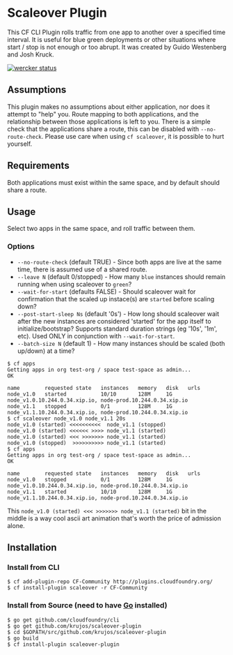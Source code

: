 # Scaleover Plugin
This CF CLI Plugin rolls traffic from one app to another over a specified time interval. It is useful for blue green deployments or other situations where start / stop is not enough or too abrupt. It was created by Guido Westenberg and Josh Kruck.

[![wercker status](https://app.wercker.com/status/f5f8d90193968cce6f5d60583d85be3c/s "wercker status")](https://app.wercker.com/project/bykey/f5f8d90193968cce6f5d60583d85be3c)

## Assumptions

This plugin makes no assumptions about either application, nor does it attempt to "help" you. Route mapping to both applications, and the relationship between those applications is left to you. There is a simple check that the applications share a route, this can be disabled with `--no-route-check`. Please use care when using `cf scaleover`, it is possible to hurt yourself.

## Requirements
Both applications must exist within the same space, and by default should share a route.

## Usage

Select two apps in the same space, and roll traffic between them.

### Options
* `--no-route-check` (default TRUE) - Since both apps are live at the same time, there is assumed use of a shared route.
* `--leave N` (default 0/stopped) - How many `blue` instances should remain running when using scaleover to `green`?
* `--wait-for-start` (defaults FALSE) - Should scaleover wait for confirmation that the scaled up instace(s) are `started` before scaling down?
* `--post-start-sleep Ns` (default '0s') - How long should scaleover wait after the new instances are considered 'started' for the app itself to initialize/bootstrap? Supports standard duration strings (eg '10s', '1m', etc). Used ONLY in conjunction with `--wait-for-start`.
* `--batch-size N` (default 1) - How many instances should be scaled (both up/down) at a time?

```
$ cf apps
Getting apps in org test-org / space test-space as admin...
OK

name        requested state   instances   memory   disk   urls
node_v1.0   started           10/10       128M     1G     node_v1.0.10.244.0.34.xip.io, node-prod.10.244.0.34.xip.io
node_v1.1   stopped           0/1         128M     1G     node_v1.1.10.244.0.34.xip.io, node-prod.10.244.0.34.xip.io
$ cf scaleover node_v1.0 node_v1.1 20s
node_v1.0 (started) <<<<<<<<<<  node_v1.1 (stopped)
node_v1.0 (started) <<<<<< >>>> node_v1.1 (started)
node_v1.0 (started) <<< >>>>>>> node_v1.1 (started)
node_v1.0 (stopped)  >>>>>>>>>> node_v1.1 (started)
$ cf apps
Getting apps in org test-org / space test-space as admin...
OK

name        requested state   instances   memory   disk   urls
node_v1.0   stopped           0/1         128M     1G     node_v1.0.10.244.0.34.xip.io, node-prod.10.244.0.34.xip.io
node_v1.1   started           10/10       128M     1G     node_v1.1.10.244.0.34.xip.io, node-prod.10.244.0.34.xip.io

```

This `node_v1.0 (started) <<< >>>>>>> node_v1.1 (started)` bit in the middle is a way cool ascii art animation that's worth the price of admission alone.

## Installation
### Install from CLI

  ```
  $ cf add-plugin-repo CF-Community http://plugins.cloudfoundry.org/
  $ cf install-plugin scaleover -r CF-Community
  ```

### Install from Source (need to have [Go](http://golang.org/dl/) installed)
  ```
  $ go get github.com/cloudfoundry/cli
  $ go get github.com/krujos/scaleover-plugin
  $ cd $GOPATH/src/github.com/krujos/scaleover-plugin
  $ go build
  $ cf install-plugin scaleover-plugin
  ```
